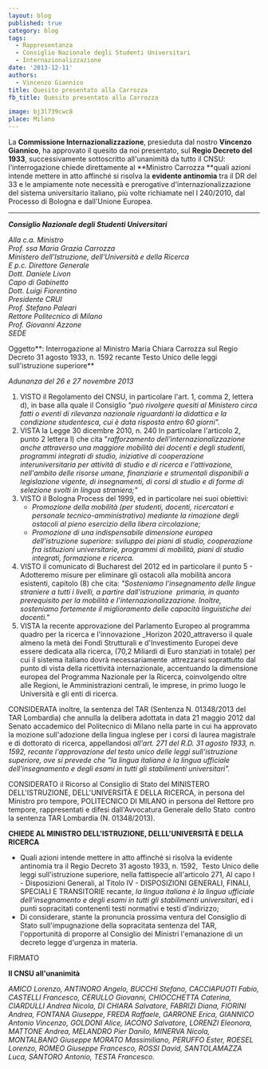 ```yaml
---
layout: blog
published: true
category: blog
tags:
  - Rappresentanza
  - Consiglio Nazionale degli Studenti Universitari
  - Internazionalizzazione
date: '2013-12-11'
authors:
  - Vincenzo Giannico
title: Quesito presentato alla Carrozza
fb_title: Quesito presentato alla Carrozza

image: bj3l739cwc8
place: Milano
---
```


La **Commissione Internazionalizzazione**, presieduta dal nostro **Vincenzo Giannico**, ha approvato il quesito da noi presentato, sul **Regio Decreto del 1933**, successivamente sottoscritto all'unanimità da tutto il CNSU: l'interrogazione chiede direttamente al **Ministro Carrozza **quali azioni intende mettere in atto affinché si risolva la **evidente antinomia** tra il DR del 33 e le ampiamente note necessità e prerogative d'internazionalizzazione del sistema universitario italiano, più volte richiamate nel l 240/2010, dal Processo di Bologna e dall'Unione Europea.

* * *

_**Consiglio Nazionale degli Studenti Universitari**_

_Alla c.a. Ministro  
Prof. ssa Maria Grazia Carrozza  
Ministero dell'Istruzione, dell'Università e della Ricerca  
E p.c. Direttore Generale  
Dott. Daniele Livon  
Capo di Gabinetto  
Dott. Luigi Fiorentino  
Presidente CRUI  
Prof. Stefano Paleari  
Rettore Politecnico di Milano  
Prof. Giovanni Azzone  
SEDE_

Oggetto**: Interrogazione al Ministro Maria Chiara Carrozza sul Regio Decreto 31 agosto 1933, n. 1592 recante Testo Unico delle leggi sull'istruzione superiore**

_Adunanza del 26 e 27 novembre 2013_

1.  VISTO il Regolamento del CNSU, in particolare l'art. 1, comma 2, lettera d), in base alla quale il Consiglio _"può rivolgere quesiti al Ministero circa fatti o eventi di rilevanza nazionale riguardanti la didattica e la condizione studentesca, cui è data risposta entro 60 giorni"._
2.  VISTA la Legge 30 dicembre 2010, n. 240 In particolare l'articolo 2, punto 2 lettera l) che cita "_rafforzamento dell'internazionalizzazione anche attraverso una maggiore mobilità dei docenti e degli studenti, programmi integrati di studio, iniziative di cooperazione interuniversitaria per attività di studio e di ricerca e l'attivazione, nell'ambito delle risorse umane, finanziarie e strumentali disponibili a legislazione vigente, di insegnamenti, di corsi di studio e di forme di selezione svolti in lingua straniera;"_
3.  VISTO il Bologna Process del 1999, ed in particolare nei suoi obiettivi:
    *   _Promozione della mobilità (per studenti, docenti, ricercatori e personale tecnico-amministrativo) mediante la rimozione degli ostacoli al pieno esercizio della libera circolazione;_
    *   _Promozione di una indispensabile dimensione europea dell'istruzione superiore: sviluppo dei piani di studio, cooperazione fra istituzioni universitarie, programmi di mobilità, piani di studio integrati, formazione e ricerca._
4.  VISTO il comunicato di Bucharest del 2012 ed in particolare il punto 5 - Adotteremo misure per eliminare gli ostacoli alla mobilità ancora esistenti, capitolo (8) che cita: _"Sosteniamo l'insegnamento delle lingue straniere a tutti i livelli, a partire dall'istruzione  primaria, in quanto prerequisito per la mobilità e l'internazionalizzazione. Inoltre, sosteniamo fortemente il miglioramento delle capacità linguistiche dei docenti."_
5.  VISTA la recente approvazione del Parlamento Europeo al programma quadro per la ricerca e l'innovazione _Horizon 2020_attraverso il quale almeno la metà dei Fondi Strutturali e d'Investimento Europei deve essere dedicata alla ricerca, (70,2 Miliardi di Euro stanziati in totale) per cui il sistema italiano dovrà necessariamente  attrezzarsi soprattutto dal punto di vista della ricettività internazionale, accentuando la dimensione europea del Programma Nazionale per la Ricerca, coinvolgendo oltre alle Regioni, le Amministrazioni centrali, le imprese, in primo luogo le Università e gli enti di ricerca.

CONSIDERATA inoltre, la sentenza del TAR (Sentenza N. 01348/2013 del TAR Lombardia) che annulla la delibera adottata in data 21 maggio 2012 dal Senato accademico del Politecnico di Milano nella parte in cui ha approvato la mozione sull'adozione della lingua inglese per i corsi di laurea magistrale e di dottorato di ricerca, appellandosi _all'art. 271 del R.D. 31 agosto 1933, n. 1592, recante l'approvazione del testo unico delle leggi sull'istruzione superiore, ove si prevede che "la lingua italiana è la lingua ufficiale dell'insegnamento e degli esami in tutti gli stabilimenti universitari"._

CONSIDERATO il Ricorso al Consiglio di Stato del MINISTERO DELL'ISTRUZIONE, DELL'UNIVERSITÀ E DELLA RICERCA, in persona del Ministro pro tempore, POLITECNICO DI MILANO in persona del Rettore pro tempore, rappresentati e difesi dall'Avvocatura Generale dello Stato  contro la sentenza TAR Lombardia (N. 01348/2013).

**CHIEDE AL MINISTRO DELL'ISTRUZIONE, DELLL'UNIVERSITÀ E DELLA RICERCA**

*   Quali azioni intende mettere in atto affinché si risolva la evidente antinomia tra il Regio Decreto 31 agosto 1933, n. 1592,  Testo Unico delle leggi sull'istruzione superiore, nella fattispecie all'articolo 271, Al capo I - Disposizioni Generali, al Titolo IV - DISPOSIZIONI GENERALI, FINALI, SPECIALI E TRANSITORIE recante, _la lingua italiana è la lingua ufficiale dell'insegnamento e degli esami in tutti gli stabilimenti universitari_, ed i punti sopracitati contenenti testi normativi e testi d'indirizzo;
*   Di considerare, stante la pronuncia prossima ventura del Consiglio di Stato sull'impugnazione della sopracitata sentenza del TAR, l'opportunità di proporre al Consiglio dei Ministri l'emanazione di un decreto legge d'urgenza in materia.

FIRMATO

**Il CNSU all'unanimità**

_AMICO Lorenzo, ANTINORO Angelo, BUCCHI Stefano, CACCIAPUOTI Fabio, CASTELLI Francesco, CERULLO Giovanni, CHIOCCHETTA Caterina, CIARDULLI Andrea Nicola, DI CHIARA Salvatore, FABRIZI Diana, FIORINI Andrea, FONTANA Giuseppe, FREDA Raffaele, GARRONE Erica, GIANNICO Antonio Vincenzo, GOLDONI Alice, IACONO Salvatore, LORENZI Eleonora, MATTONE Andrea, MELANDRO Pier Danilo, MINERVA Nicola, MONTALBANO Giuseppe MORATO Massimiliano, PERUFFO Ester, ROESEL Lorenzo, ROMEO Giuseppe Francesco, ROSSI David, SANTOLAMAZZA Luca, SANTORO Antonio, TESTA Francesco._

